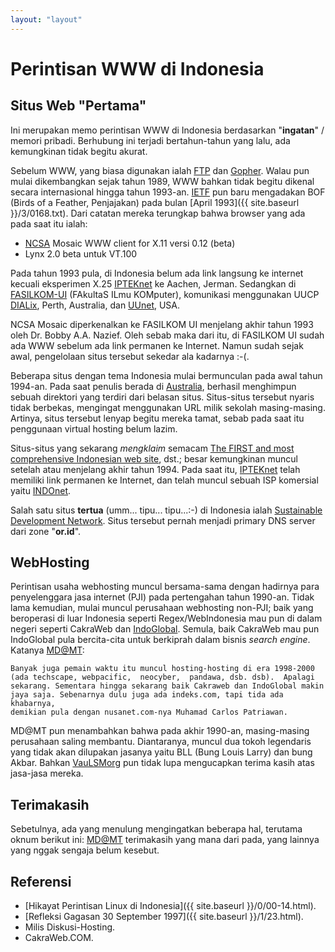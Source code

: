 ```yaml
---
layout: "layout"
---
```


# Perintisan WWW di Indonesia

## Situs Web "Pertama"

Ini merupakan memo perintisan WWW di Indonesia berdasarkan 
"<b>ingatan</b>" / memori pribadi.
Berhubung ini terjadi bertahun-tahun yang lalu, ada kemungkinan
tidak begitu akurat. 

Sebelum WWW, yang biasa digunakan ialah 
[FTP](https://en.wikipedia.org/wiki/File_Transfer_Protocol) dan
[Gopher](https://en.wikipedia.org/wiki/Gopher_(protocol)).
Walau pun mulai dikembangkan sejak tahun 1989, 
WWW bahkan tidak begitu dikenal secara internasional
hingga tahun 1993-an.
[IETF](http://www.ietf.org/) pun baru mengadakan BOF (Birds of a Feather, Penjajakan) pada bulan
[April 1993]({{ site.baseurl }}/3/0168.txt).
Dari catatan mereka terungkap bahwa browser yang ada
pada saat itu ialah:

* [NCSA](http://www.ncsa.illinois.edu/) Mosaic WWW client for X.11 versi 0.12 (beta)
* Lynx 2.0 beta untuk VT.100

Pada tahun 1993 pula, di Indonesia belum ada link langsung
ke internet kecuali eksperimen X.25 
[IPTEKnet](https://www.ipteknet.go.id) ke Aachen, Jerman.
Sedangkan di [FASILKOM-UI](https://www.cs.ui.ac.id/)
(FAkultaS ILmu KOMputer), komunikasi menggunakan UUCP
[DIALix](https://en.wikipedia.org/wiki/Internet_in_Australia#Early_days), Perth, Australia, dan
[UUnet](https://en.wikipedia.org/wiki/UUNET), USA.

NCSA Mosaic diperkenalkan ke FASILKOM UI menjelang akhir tahun
1993 oleh Dr. Bobby A.A. Nazief. Oleh sebab maka dari itu,
di FASILKOM UI sudah ada WWW sebelum ada link permanen ke Internet.
Namun sudah sejak awal, pengelolaan situs tersebut sekedar
ala kadarnya :-(.

Beberapa situs dengan tema Indonesia mulai bermunculan pada awal 
tahun 1994-an. 
Pada saat penulis berada di 
[Australia](https://www.defence.gov.au/adfa/),
berhasil menghimpun sebuah
direktori yang terdiri dari belasan situs.
Situs-situs tersebut nyaris tidak berbekas, mengingat 
menggunakan URL milik sekolah masing-masing. 
Artinya, situs tersebut lenyap begitu mereka tamat, sebab
pada saat itu penggunaan virtual hosting belum lazim.

Situs-situs yang sekarang <i>mengklaim</i> semacam
[The FIRST and most comprehensive Indonesian web site](https://web.archive.org/web/19980206201536/http://indonesia.elga.net.id/), dst.; besar kemungkinan muncul setelah atau menjelang akhir tahun 1994.
Pada saat itu, 
[IPTEKnet](https://www.ipteknet.go.id)
telah memiliki link permanen ke Internet, dan telah muncul sebuah ISP komersial yaitu
[INDOnet](http://www.indonet.co.id).

Salah satu situs <b>tertua</b> (umm... tipu... tipu...:-) 
di Indonesia ialah
[Sustainable Development Network](https://web.archive.org/web/19970101002751/http://www.sdn.or.id/).
Situs tersebut pernah menjadi primary DNS server dari
zone "<b>or.id</b>".

## WebHosting

Perintisan usaha webhosting muncul bersama-sama dengan hadirnya para 
penyelenggara jasa internet (PJI) pada pertengahan tahun 1990-an.
Tidak lama kemudian, mulai muncul perusahaan webhosting non-PJI;
baik yang beroperasi di luar Indonesia 
seperti Regex/WebIndonesia mau pun di dalam
negeri seperti CakraWeb dan [IndoGlobal](https://www.indoglobal.com/).
Semula, baik CakraWeb mau pun IndoGlobal pula bercita-cita untuk
berkiprah dalam bisnis <em>search engine</em>.
Katanya <a href="http://mdamt.net" target="_top">MD@MT</a>:

```
Banyak juga pemain waktu itu muncul hosting-hosting di era 1998-2000
(ada techscape, webpacific,  neocyber,  pandawa, dsb. dsb).  Apalagi
sekarang. Sementara hingga sekarang baik Cakraweb dan IndoGlobal makin
jaya saja. Sebenarnya dulu juga ada indeks.com, tapi tida ada khabarnya,
demikian pula dengan nusanet.com-nya Muhamad Carlos Patriawan.
```

MD@MT pun menambahkan bahwa pada akhir 1990-an, masing-masing
perusahaan saling membantu. Diantaranya, muncul dua tokoh legendaris
yang tidak akan dilupakan jasanya yaitu BLL (Bung Louis Larry) dan bung
Akbar.
Bahkan [VauLSMorg](http://www.vlsm.org/) pun tidak lupa mengucapkan terima kasih
atas jasa-jasa mereka.

## Terimakasih

Sebetulnya, ada yang menulung mengingatkan beberapa hal, terutama
oknum berikut ini:
	[MD@MT](http://mdamt.net)
	terimakasih yang mana dari pada, yang lainnya yang
	nggak sengaja belum kesebut.

## Referensi

* [Hikayat Perintisan Linux di Indonesia]({{ site.baseurl }}/0/00-14.html).
* [Refleksi Gagasan 30 September 1997]({{ site.baseurl }}/1/23.html).
* Milis Diskusi-Hosting.
* CakraWeb.COM.

